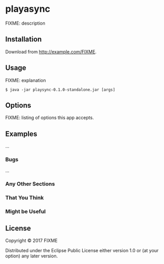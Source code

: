 # playasync

FIXME: description

## Installation

Download from http://example.com/FIXME.

## Usage

FIXME: explanation

    $ java -jar playsync-0.1.0-standalone.jar [args]

## Options

FIXME: listing of options this app accepts.

## Examples

...

### Bugs

...

### Any Other Sections
### That You Think
### Might be Useful

## License

Copyright © 2017 FIXME

Distributed under the Eclipse Public License either version 1.0 or (at
your option) any later version.
